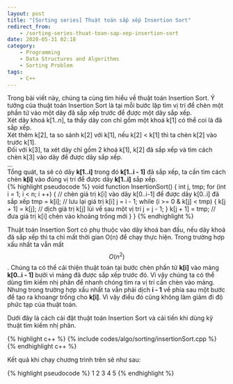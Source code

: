 ```yaml
---
layout: post
title: "[Sorting series] Thuật toán sắp xếp Insertion Sort"
redirect_from:
    - /sorting-series-thuat-toan-sap-xep-insertion-sort
date: 2020-05-31 02:18
category:
    - Programming
    - Data Structures and Algorithms
    - Sorting Problem
tags: 
    - C++
---
```

Trong bài viết này, chúng ta cùng tìm hiểu về thuật toán Insertion Sort.
Ý tưởng của thuật toán Insertion Sort là tại mỗi bước lặp tìm vị trí để
chèn một phần tử vào một dãy đã sắp xếp trước để được một dãy sắp xếp.<br/>
Xét dãy khoá k[1..n], ta thấy dãy con chỉ gồm một khoá k[1] có thể coi
là đã sắp xếp.<br/>
Xét thêm k[2], ta so sánh k[2] với k[1], nếu k[2] < k[1] thì ta chèn k[2]
vào trước k[1].<br/>
Đối với k[3], ta xét dãy chỉ gồm 2 khoá k[1], k[2] đã sắp xếp và tìm cách chèn
k[3] vào dãy để được dãy sắp xếp.<br/>
...<br/>
Tổng quát, ta sẽ có dãy **k[1..i]** trong đó **k[1..i - 1]** đã sắp xếp, ta cần tìm
cách chèn **k[i]** vào đúng vị trí để được dãy **k[1..i]** sắp xếp.<br/>
{% highlight pseudocode %}
void function InsertionSort() {
    int j, tmp;
    for (int i = 1; i < n; i ++) {
        // chèn giá trị k[i] vào dãy k[0..i-1] để được dãy k[0..i] đã sắp xếp
        tmp = k[i]; // lưu lại giá trị k[i]
        j = i - 1;
        while (i >= 0 & k[j] < tmp) {
            k[j + 1] = k[j]; // dịch giá trị k[j] lùi về sau một vị trí
            j = j - 1;
        }
        k[j + 1] = tmp; // đưa giá trị k[i] chèn vào khoảng trống mới
    }
}
{% endhighlight %}

Thuật toán Insertion Sort có phụ thuộc vào dãy khoá ban đầu, nếu dãy khoá đã
sắp xếp thì ta chỉ mất thời gian O(n) để chạy thực hiện. Trong trường hợp xấu
nhất ta vẫn mất $$O(n^2)$$. Chúng ta có thể cải thiện thuật toán tại bước chèn
phần tử **k[i]** vào mảng **k[0..i - 1]** bưởi vì mảng đã được sắp xếp trước đó.
Vì vậy chúng ta có thể dùng tìm kiếm nhị phân để nhanh chóng tìm ra vị trí cần chèn vào
mảng. Nhưng trong trường hợp xấu nhất ta vẫn phải dịch **i - 1** về phía sau một
bước để tạo ra khoangr trống cho **k[i]**. Vì vậy điều đó cũng không làm giảm đi
độ phức tạp của thuật toán.

Dưới đây là cách cài đặt thuật toán Insertion Sort và cải tiến khi dùng kỹ thuật
tìm kiếm nhị phân.

{% highlight c++ %}
{% include codes/algo/sorting/insertionSort.cpp %}
{% endhighlight c++ %}

Kết quả khi chạy chương trình trên sẽ như sau:

{% highlight pseudocode %}
1	2	3	4	5
{% endhighlight %}

